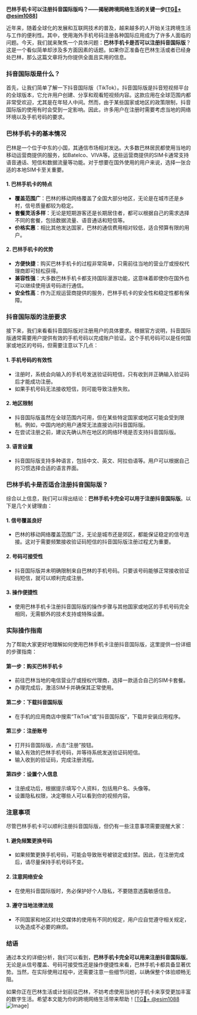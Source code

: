 **巴林手机卡可以注册抖音国际版吗？——揭秘跨境网络生活的关键一步[[TG💪+ @esim1088](https://t.me/s/esim1088)]**

近年来，随着全球化的发展和互联网技术的普及，越来越多的人开始关注跨境生活与工作的便利性。其中，使用海外手机号码注册各种国际应用成为了许多人面临的问题。今天，我们就来聚焦一个具体问题：**巴林手机卡是否可以注册抖音国际版**？这是一个看似简单却涉及多方面因素的话题。如果你正准备在巴林生活或者已经身处巴林，那么这篇文章将为你提供全面且实用的信息。

### 抖音国际版是什么？

首先，让我们简单了解一下抖音国际版（TikTok）。抖音国际版是抖音短视频平台的全球版本，它允许用户创建、分享和观看短视频内容。这款应用在全球范围内都非常受欢迎，尤其是在年轻人中间。然而，由于某些国家或地区的政策限制，抖音国际版的使用有时会受到一定影响。因此，许多用户在注册时需要考虑当地的网络环境以及手机号码的要求。

### 巴林手机卡的基本情况

巴林是一个位于中东的小国，其通信市场相对发达。大多数巴林居民都使用当地的移动运营商提供的服务，如Batelco、VIVA等。这些运营商提供的SIM卡通常支持语音通话、短信和数据流量等功能。对于想要在国外使用的用户来说，选择一张合适的本地SIM卡至关重要。

#### 1. **巴林手机卡的特点**
   - **覆盖范围广**：巴林的移动网络覆盖了全国大部分地区，无论是在城市还是乡村，信号质量都较为稳定。
   - **套餐灵活多样**：无论是短期游客还是长期居住者，都可以根据自己的需求选择不同的套餐，包括数据流量、语音通话和短信等。
   - **价格实惠**：相比其他发达国家，巴林的通信费用相对较低，适合预算有限的用户。

#### 2. **巴林手机卡的优势**
   - **方便快捷**：购买巴林手机卡的过程非常简单，只需前往当地的营业厅或授权代理商即可轻松获得。
   - **兼容性强**：大多数巴林手机卡都支持国际漫游功能，这意味着即使你在国外也可以继续使用该号码进行通信。
   - **安全性高**：作为正规运营商提供的服务，巴林手机卡的安全性和稳定性都有保障。

### 抖音国际版的注册要求

接下来，我们来看看抖音国际版对注册用户的具体要求。根据官方说明，抖音国际版通常需要用户提供有效的手机号码以完成账户验证。这个手机号码可以是任何国家或地区的号码，但需要注意以下几点：

#### 1. **手机号码的有效性**
   - 注册时，系统会向输入的手机号发送验证码短信，只有收到并正确输入验证码后才能成功注册。
   - 如果手机号码无法接收短信，则可能导致注册失败。

#### 2. **地区限制**
   - 抖音国际版虽然在全球范围内可用，但在某些特定国家或地区可能会受到限制。例如，中国内地的用户通常无法直接访问抖音国际版。
   - 在尝试注册之前，建议先确认所在地区的网络环境是否支持抖音国际版。

#### 3. **语言设置**
   - 抖音国际版支持多种语言，包括中文、英文、阿拉伯语等。用户可以根据自己的习惯选择合适的语言界面。

### 巴林手机卡是否适合注册抖音国际版？

综合以上信息，我们可以得出结论：**巴林手机卡完全可以用于注册抖音国际版**。以下是几个关键理由：

#### 1. **信号覆盖良好**
   - 巴林的移动网络覆盖范围广泛，无论是城市还是郊区，都能保证稳定的信号连接。这对于需要频繁接收验证码短信的抖音国际版注册过程尤为重要。

#### 2. **号码可接受性**
   - 抖音国际版并未明确限制来自巴林的手机号码。只要该号码能够正常接收验证码短信，就可以顺利完成注册。

#### 3. **操作便捷性**
   - 使用巴林手机卡注册抖音国际版的操作步骤与其他国家或地区的手机号码完全相同，无需额外的技术支持或特殊设置。

### 实际操作指南

为了帮助大家更好地理解如何使用巴林手机卡注册抖音国际版，这里提供一份详细的步骤指南：

#### 第一步：购买巴林手机卡
   - 前往巴林当地的电信营业厅或授权代理商，选择一款适合自己的SIM卡套餐。
   - 办理完成后，激活SIM卡并确保其正常使用。

#### 第二步：下载抖音国际版
   - 在手机的应用商店中搜索“TikTok”或“抖音国际版”，下载并安装应用程序。

#### 第三步：注册账号
   - 打开抖音国际版，点击“注册”按钮。
   - 输入有效的巴林手机号码，并等待系统发送验证码短信。
   - 输入收到的验证码，完成注册流程。

#### 第四步：设置个人信息
   - 注册成功后，根据提示填写个人资料，包括用户名、头像等。
   - 设置隐私权限，决定哪些人可以看到你的视频内容。

### 注意事项

尽管巴林手机卡可以顺利注册抖音国际版，但仍有一些注意事项需要提醒大家：

#### 1. **避免频繁更换号码**
   - 如果频繁更换手机号码，可能会导致账号被锁定或封禁。因此，在注册完成后，请尽量保持手机号码不变。

#### 2. **注意网络安全**
   - 在使用抖音国际版时，务必保护好个人隐私，不要随意透露敏感信息。

#### 3. **遵守当地法律法规**
   - 不同国家和地区对社交媒体的使用有不同的规定，用户应自觉遵守相关规定，以免造成不必要的麻烦。

### 结语

通过本文的详细分析，我们可以看到，**巴林手机卡完全可以用来注册抖音国际版**。无论是从信号覆盖、号码可接受性还是操作便捷性来看，巴林手机卡都具备显著优势。当然，在实际使用过程中，还需要注意一些细节问题，以确保整个体验顺畅无阻。

如果你正在巴林生活或计划前往巴林，不妨考虑使用当地的手机卡来享受更加丰富的数字生活。希望本文能为你的跨境网络生活带来帮助！[[TG💪+ @esim1088](https://t.me/s/esim1088) ![Image](https://i.postimg.cc/4NQfJmqS/Snipaste-2025-05-13-00-14-12.png)]